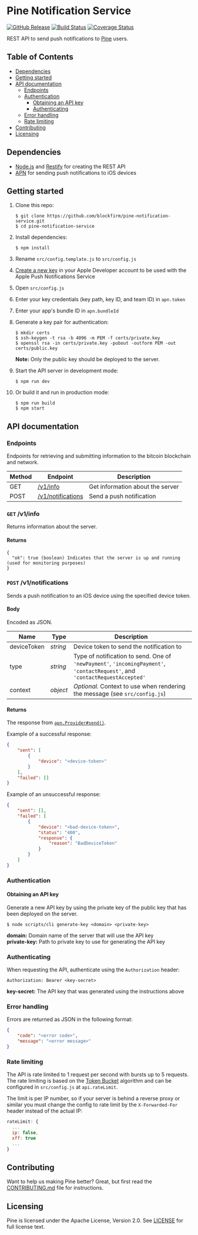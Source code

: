 Pine Notification Service
=========================

[![GitHub Release](https://img.shields.io/github/release/blockfirm/pine-notification-service.svg?style=flat-square)](https://github.com/blockfirm/pine-notification-service/releases)
[![Build Status](https://img.shields.io/travis/blockfirm/pine-notification-service.svg?branch=master&style=flat-square)](https://travis-ci.org/blockfirm/pine-notification-service)
[![Coverage Status](https://img.shields.io/coveralls/blockfirm/pine-notification-service.svg?style=flat-square)](https://coveralls.io/r/blockfirm/pine-notification-service)

REST API to send push notifications to [Pine](https://pinewallet.co) users.

## Table of Contents

* [Dependencies](#dependencies)
* [Getting started](#getting-started)
* [API documentation](#api-documentation)
  * [Endpoints](#endpoints)
  * [Authentication](#authentication)
     - [Obtaining an API key](#obtaining-an-api-key)
     - [Authenticating](#authenticating)
  * [Error handling](#error-handling)
  * [Rate limiting](#rate-limiting)
* [Contributing](#contributing)
* [Licensing](#licensing)

## Dependencies

* [Node.js](https://nodejs.org) and [Restify](http://restify.com) for creating the REST API
* [APN](https://developer.apple.com/notifications/) for sending push notifications to iOS devices

## Getting started

1. Clone this repo:
    ```
    $ git clone https://github.com/blockfirm/pine-notification-service.git
    $ cd pine-notification-service
    ```
2. Install dependencies:
    ```
    $ npm install
    ```
3. Rename `src/config.template.js` to `src/config.js`
4. [Create a new key](https://developer.apple.com/account/ios/authkey) in your Apple Developer account to be used with the Apple Push Notifications Service
5. Open `src/config.js`
6. Enter your key credentials (key path, key ID, and team ID) in `apn.token`
7. Enter your app's bundle ID in `apn.bundleId`
8. Generate a key pair for authentication:
    ```
    $ mkdir certs
    $ ssh-keygen -t rsa -b 4096 -m PEM -f certs/private.key
    $ openssl rsa -in certs/private.key -pubout -outform PEM -out certs/public.key
    ```

    **Note:** Only the public key should be deployed to the server.
9. Start the API server in development mode:
    ```
    $ npm run dev
    ```
10. Or build it and run in production mode:
    ```
    $ npm run build
    $ npm start
    ```

## API documentation

### Endpoints

Endpoints for retrieving and submitting information to the bitcoin blockchain and network.

| Method | Endpoint | Description |
| --- | --- | --- |
| GET | [/v1/info](#get-v1info) | Get information about the server |
| POST | [/v1/notifications](#post-v1notifications) | Send a push notification |

### `GET` /v1/info

Returns information about the server.

#### Returns

```
{
  "ok": true (boolean) Indicates that the server is up and running (used for monitoring purposes)
}
```

### `POST` /v1/notifications

Sends a push notification to an iOS device using the specified device token.

#### Body

Encoded as JSON.

| Name | Type | Description |
| --- | --- | --- |
| deviceToken | *string* | Device token to send the notification to |
| type | *string* | Type of notification to send. One of `'newPayment'`, `'incomingPayment'`, `'contactRequest'`, and `'contactRequestAccepted'` |
| context | *object* | *Optional.* Context to use when rendering the message (see `src/config.js`) |

#### Returns

The response from [`apn.Provider#send()`](https://github.com/node-apn/node-apn/blob/master/doc/provider.markdown#class-apnprovider).

Example of a successful response:

```json
{
    "sent": [
        {
            "device": "<device-token>"
        }
    ],
    "failed": []
}
```

Example of an unsuccessful response:

```json
{
    "sent": [],
    "failed": [
        {
            "device": "<bad-device-token>",
            "status": "400",
            "response": {
                "reason": "BadDeviceToken"
            }
        }
    ]
}
```

### Authentication

#### Obtaining an API key

Generate a new API key by using the private key of the public key that has been
deployed on the server.

```
$ node scripts/cli generate-key <domain> <private-key>
```

**domain:** Domain name of the server that will use the API key  
**private-key:** Path to private key to use for generating the API key

### Authenticating

When requesting the API, authenticate using the `Authorization` header:

```
Authorization: Bearer <key-secret>
```

**key-secret:** The API key that was generated using the instructions above

### Error handling

Errors are returned as JSON in the following format:

```json
{
    "code": "<error code>",
    "message": "<error message>"
}
```

### Rate limiting

The API is rate limited to 1 request per second with bursts up to 5 requests. The rate limiting is
based on the [Token Bucket](https://en.wikipedia.org/wiki/Token_bucket) algorithm and can be configured
in `src/config.js` at `api.rateLimit`.

The limit is per IP number, so if your server is behind a reverse proxy or similar you must change the
config to rate limit by the `X-Forwarded-For` header instead of the actual IP:

```js
rateLimit: {
  ...
  ip: false,
  xff: true
  ...
}
```

## Contributing

Want to help us making Pine better? Great, but first read the
[CONTRIBUTING.md](CONTRIBUTING.md) file for instructions.

## Licensing

Pine is licensed under the Apache License, Version 2.0.
See [LICENSE](LICENSE) for full license text.
